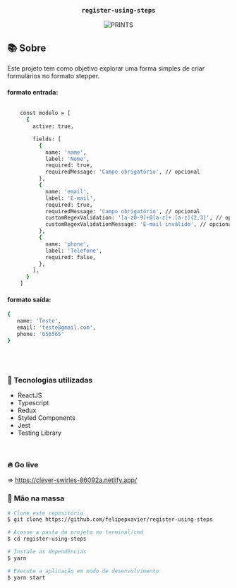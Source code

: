 <div align=center>

<h3>

    register-using-steps

</h3>

![PRINTS](./public/register.gif)

</div>

## 📚 **Sobre**

Este projeto tem como objetivo explorar uma forma simples de criar formulários no formato stepper.

#### formato entrada:

```bash

    const modelo = [
      {
        active: true,

        fields: [
          {
            name: 'name',
            label: 'Nome',
            required: true,
            requiredMessage: 'Campo obrigatório', // opcional
          },
          {
            name: 'email',
            label: 'E-mail',
            required: true,
            requiredMessage: 'Campo obrigatório', // opcional
            customRegexValidation: '[a-z0-9]+@[a-z]+.[a-z]{2,3}', // opcional
            customRegexValidationMessage: 'E-mail inválido', // opcional
          },
          {
            name: 'phone',
            label: 'Telefone',
            required: false,
          },
        ],
      }
    ]

```

#### formato saída:

```bash
{
   name: 'Teste',
   email: 'teste@gmail.com',
   phone: '656565'
}

```

<br>
<br>

### 📌 **Tecnologias utilizadas**

- ReactJS
- Typescript
- Redux
- Styled Components
- Jest
- Testing Library

<br>

### 🔥 **Go live**

=> https://clever-swirles-86092a.netlify.app/

### 🚀 **Mão na massa**

```bash
# Clone este repositório
$ git clone https://github.com/felipepxavier/register-using-steps

# Acesse a pasta do projeto no terminal/cmd
$ cd register-using-steps

# Instale as dependências
$ yarn

# Execute a aplicação em modo de desenvolvimento
$ yarn start

```
